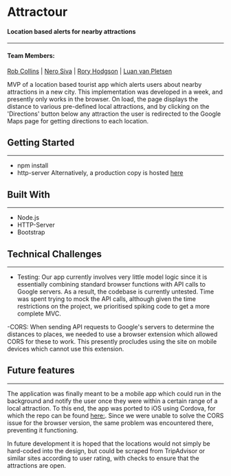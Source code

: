 # Attractour
#### Location based alerts for nearby attractions
---------------------------

#### Team Members:
[Rob Collins](https://github.com/racoll) | [Nero Siva](https://github.com/neroshan12) | [Rory Hodgson](https://github.com/rorybot) | [Luan van Pletsen](https://github.com/LuanvP)

MVP of a location based tourist app which alerts users about nearby attractions in a new city. This implementation was developed in a week, and presently only works in the browser. On load, the page displays the distance to various pre-defined local attractions, and by clicking on the 'Directions' button below any attraction the user is redirected to the Google Maps page for getting directions to each location. 

## Getting Started
------------------
- npm install
- http-server
Alternatively, a production copy is hosted [here](http://attractour.herokuapp.com/)
## Built With
----------
- Node.js
- HTTP-Server
- Bootstrap


## Technical Challenges
--------------------
- Testing: Our app currently involves very little model logic since it is essentially combining standard browser functions with API calls to Google servers. As a result, the codebase is currently untested. Time was spent trying to mock the API calls, although given the time restrictions on the project, we prioritised spiking code to get a more complete MVC.

-CORS: When sending API requests to Google's servers to determine the distances to places, we needed to use a browser extension which allowed CORS for these to work. This presently procludes using the site on mobile devices which cannot use this extension.

## Future features
------------------
The application was finally meant to be a mobile app which could run in the background and notify the user once they were within a certain range of a local attraction. To this end, the app was ported to iOS using Cordova, for which the repo can be found [here:](https://github.com/racoll/attractour). Since we were unable to solve the CORS issue for the browser version, the same problem was encountered there, preventing it functioning. 

In future development it is hoped that the locations would not simply be hard-coded into the design, but could be scraped from TripAdvisor or similar sites according to user rating, with checks to ensure that the attractions are open.
